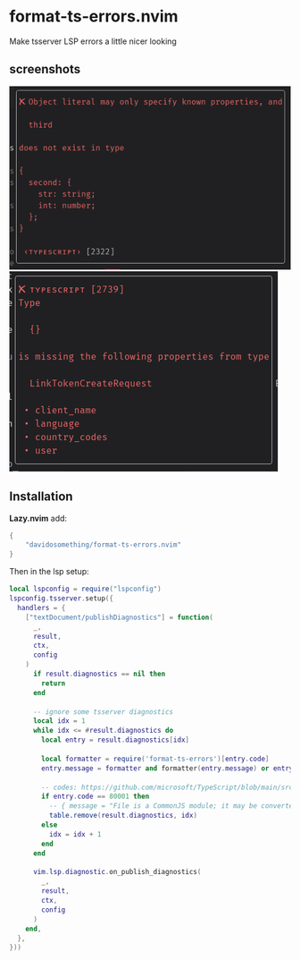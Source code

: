 # format-ts-errors.nvim

Make tsserver LSP errors a little nicer looking

## screenshots

![screenshot 1][screenshot]
![screenshot 2][screenshot2]

## Installation

**Lazy.nvim** add:

```lua
{
    "davidosomething/format-ts-errors.nvim"
}
```

Then in the lsp setup:

```lua
local lspconfig = require("lspconfig")
lspconfig.tsserver.setup({
  handlers = {
    ["textDocument/publishDiagnostics"] = function(
      _,
      result,
      ctx,
      config
    )
      if result.diagnostics == nil then
        return
      end

      -- ignore some tsserver diagnostics
      local idx = 1
      while idx <= #result.diagnostics do
        local entry = result.diagnostics[idx]

        local formatter = require('format-ts-errors')[entry.code]
        entry.message = formatter and formatter(entry.message) or entry.message

        -- codes: https://github.com/microsoft/TypeScript/blob/main/src/compiler/diagnosticMessages.json
        if entry.code == 80001 then
          -- { message = "File is a CommonJS module; it may be converted to an ES module.", }
          table.remove(result.diagnostics, idx)
        else
          idx = idx + 1
        end
      end

      vim.lsp.diagnostic.on_publish_diagnostics(
        _,
        result,
        ctx,
        config
      )
    end,
  },
}))
```

[screenshot]: https://raw.githubusercontent.com/davidosomething/format-ts-errors.nvim/meta/screenshot.png
[screenshot2]: https://raw.githubusercontent.com/davidosomething/format-ts-errors.nvim/meta/screenshot-2.png
